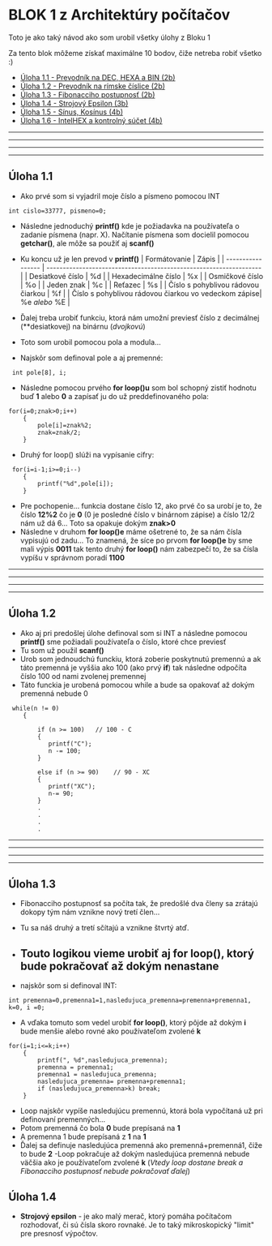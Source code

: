 
# BLOK 1 z Architektúry počítačov

Toto je ako taký návod ako som urobil všetky úlohy z Bloku 1

Za tento blok môžeme získať maximálne 10 bodov, čiže netreba robiť všetko :)




 - [Úloha 1.1 - Prevodník na DEC, HEXA a BIN (2b)](#)
 - [Úloha 1.2 - Prevodník na rímske číslice (2b)](#)
 - [Úloha 1.3 - Fibonacciho postupnosť (2b)](#)
 - [Úloha 1.4 - Strojový Epsilon (3b)](#)
 - [Úloha 1.5 - Sínus, Kosínus (4b)](#)
 - [Úloha 1.6 - IntelHEX a kontrolný súčet (4b)](#)
 ---
 ---
 ---
 ---
## Úloha 1.1
- Ako prvé som si vyjadril moje číslo a písmeno pomocou INT
```
int cislo=33777, pismeno=0;
```
- Následne jednoduchý **printf()** kde je požiadavka na používateľa o zadanie písmena (napr. X). Načítanie písmena som docielil pomocou **getchar()**, ale môže sa použiť aj **scanf()**
- Ku koncu už je len prevod v **printf()**
| Formátovanie            | Zápis                                                               |
| ----------------- | ------------------------------------------------------------------ |
| Desiatkové číslo | %d |
| Hexadecimálne číslo | %x |
| Osmičkové číslo | %o |
| Jeden znak |  %c  |
| Reťazec | %s |
| Číslo s pohyblivou rádovou čiarkou | %f |
| Číslo s pohyblivou rádovou čiarkou vo vedeckom zápise| %e *alebo* %E |

- Ďalej treba urobiť funkciu, ktorá nám umožní previesť číslo z decimálnej (**desiatkovej) na binárnu (*dvojkovú*)
- Toto som urobil pomocou pola a modula...
- Najskôr som definoval pole a aj premenné:
```
 int pole[8], i;
```
- Následne pomocou prvého **for loop()u** som bol schopný zistiť hodnotu buď **1** alebo **0** a zapísať ju do už preddefinovaného pola:
```
for(i=0;znak>0;i++) 
    {
        pole[i]=znak%2;
        znak=znak/2;
    }
```
- Druhý for loop() slúži na vypísanie cifry:
```
 for(i=i-1;i>=0;i--)  
    {
        printf("%d",pole[i]);
    }
```

- Pre pochopenie... funkcia dostane číslo 12, ako prvé čo sa urobí je to, že číslo **12%2** čo je **0** (0 je posledné číslo v binárnom zápise) a číslo 12/2 nám už dá 6... Toto sa opakuje dokým **znak>0**
- Následne v druhom **for loop()e** máme ošetrené to, že sa nám čísla vypisujú od zadu... To znamená, že síce po prvom **for loop()e** by sme mali výpis **0011** tak tento druhý **for loop()** nám zabezpečí to, že sa čísla vypíšu v správnom poradí **1100**
---
 ---
 ---
 ---


## Úloha 1.2
- Ako aj pri predošlej úlohe definoval som si INT a následne pomocou **printf()** sme požiadali používateľa o číslo, ktoré chce previesť
- Tu som už použil **scanf()**
- Urob som jednoudchú funckiu, ktorá zoberie poskytnutú premennú a ak táto premenná je vyššia ako 100 (ako prvý **if**) tak následne odpočíta číslo 100 od nami zvolenej premennej
- Táto funckia je urobená pomocou while a bude sa opakovať až dokým premenná nebude 0
```
 while(n != 0)
    {

        if (n >= 100)   // 100 - C
        {
           printf("C");
           n -= 100;
        }

        else if (n >= 90)    // 90 - XC
        {
           printf("XC");
           n-= 90;
        }
        .
        .
        .
        .
```
---
 ---
 ---
 ---

## Úloha 1.3
- Fibonacciho postupnosť sa počíta tak, že predošlé dva členy sa zrátajú dokopy tým nám vznikne nový tretí člen...
- Tu sa náš druhý a tretí sčítajú a vznikne štvrtý atď.
- Touto logikou vieme urobiť aj **for loop()**, ktorý bude pokračovať až dokým nenastane 
    -

- najskôr som si definoval INT:
```
int premenna=0,premenna1=1,nasledujuca_premenna=premenna+premenna1, k=0, i =0;
```
- A vďaka tomuto som vedel urobiť **for loop()**, ktorý pôjde až dokým **i** bude menšie alebo rovné ako používateľom zvolené **k**
```
for(i=1;i<=k;i++)
    {
        printf(", %d",nasledujuca_premenna);
        premenna = premenna1;
        premenna1 = nasledujuca_premenna;
        nasledujuca_premenna= premenna+premenna1;
        if (nasledujuca_premenna>k) break;
    }
```
- Loop najskôr vypíše nasledujúcu premennú, ktorá bola vypočítaná už pri definovaní premenných...
- Potom premenná čo bola **0** bude prepísaná na **1**
- A premenna 1 bude prepísaná z **1** na **1**
- Ďalej sa definuje nasledujúca premenná ako premenná+premenná1, čiže to bude **2**
-Loop pokračuje až dokým nasledujúca premenná nebude väčšia ako je používateľom zvolené **k** (*Vtedy loop dostane break a Fibonacciho postupnosť nebude pokračovať ďalej*)

## Úloha 1.4
- __Strojový epsilon__ - je ako malý merač, ktorý pomáha počítačom rozhodovať, či sú čísla skoro rovnaké. Je to taký mikroskopický "limit" pre presnosť výpočtov.